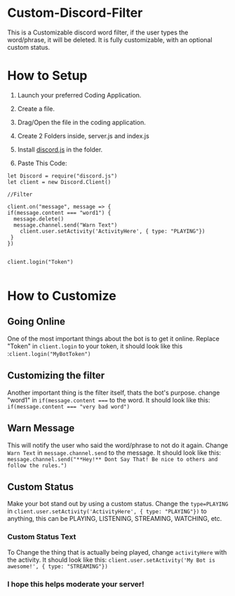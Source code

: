 # Custom-Discord-Filter

This is a Customizable discord word filter, if the user types the word/phrase, it will be deleted. It is fully customizable, with an optional custom status.



# How to Setup

1. Launch your preferred Coding Application.

2. Create a file.

3. Drag/Open the file in the coding application.

4. Create 2 Folders inside, server.js and index.js

5. Install [discord.js](https://discord.js.org) in the folder.

6. Paste This Code:

```
let Discord = require("discord.js")
let client = new Discord.Client()

//Filter

client.on("message", message => {
if(message.content === "word1") {
  message.delete()
  message.channel.send("Warn Text")
    client.user.setActivity('ActivityHere', { type: "PLAYING"})
 }
})   
    

client.login("Token")


```


# How to Customize

## Going Online

One of the most important things about the bot is to get it online. Replace "Token" in `client.login` to your token, it should look like this :`client.login("MyBotToken")`

## Customizing the filter

Another important thing is the filter itself, thats the bot's purpose. change "word1" in `if(message.content ===` to the word. It should look like this: `if(message.content === "very bad word")`

## Warn Message

This will notify the user who said the word/phrase to not do it again. Change `Warn Text` in `message.channel.send` to the message. It should look like this: `message.channel.send("**Hey!** Dont Say That! Be nice to others and follow the rules.")`

## Custom Status

Make your bot stand out by using a custom status. Change the `type=PLAYING` in `client.user.setActivity('ActivityHere', { type: "PLAYING"})` to anything, this can be PLAYING, LISTENING, STREAMING, WATCHING, etc. 

### Custom Status Text

To Change the thing that is actually being played, change `activityHere` with the activity. It should look like this: 
`client.user.setActivity('My Bot is awesome!', { type: "STREAMING"})`


### I hope this helps moderate your server!


 
